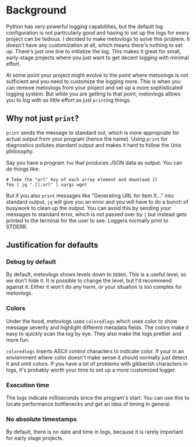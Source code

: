 # Background
Python has very powerful logging capabilities, but the default log configuration is not particularly good and having to set up the logs for every project can be tedious. I decided to make metovlogs to solve this problem. It doesn't have any customization at all, which means there's nothing to set up. There's just one line to initialize the log. This makes it great for small, early-stage projects where you just want to get decent logging with minimal effort.

At some point your project might evolve to the point where metovlogs is not sufficient and you need to customize the logging more. This is when you can remove metovlogs from your project and set up a more sophisticated logging system. But while you are getting to that point, metovlogs allows you to log with as little effort as just `print`ing things.

## Why not just `print`?
`print` sends the message to standard out, which is more appropriate for actual output from your program (hence the name). Using `print` for diagnostics pollutes standard output and makes it hard to follow the Unix philosophy.

Say you have a program `foo` that produces JSON data as output. You can do things like:
```shell
# Take the "url" key of each array element and download it
foo | jq ".[].url" | xargs wget
```

But if you also `print` messages like "Generating URL for item X..." into standard output, `jq` will give you an error and you will have to do a bunch of busywork to clean up the output. You can avoid this by sending your messages to standard error, which is not passed over by `|` but instead gets printed to the terminal for the user to see. Loggers normally print to STDERR.

## Justification for defaults
### Debug by default
By default, metovlogs shows levels down to `DEBUG`. This is a useful level, so we don't hide it. It is possible to change the level, but I'd recommend against it: Either it won't do any harm, or your situation is too complex for metovlogs.

### Colors
Under the hood, metovlogs uses `coloredlogs` which uses color to show message severity and highlight different metadata fields. The colors make it easy to quickly scan the log by eye. They also make the logs prettier and more fun.

`coloredlogs` inserts ASCII control characters to indicate color. If your in an enviornment where color doesn't make sense it should normally just detect it and omit colors. If you have a lot of problems with gibberish characters in logs, it's probably worth your time to set up a more customized logger.

### Execution time
The logs indicate milliseconds since the program's start. You can use this to locate performance bottlenecks and get an idea of timing in general.

### No absolute timestamps
By default, there is no date and time in logs, because it is rarely important for early stage projects.

